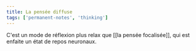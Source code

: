 ```yaml
---
title: La pensée diffuse
tags: ['permanent-notes', 'thinking']
---
```


C'est un mode de réflexion plus relax que [[la pensée focalisée]], qui est enfaite un état de repos neuronaux. 